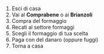 1. Esci di casa
1. Vai al **Comprabene** o ai **Brianzoli**
1. Compra del formaggio
  1. Recati al settore formaggi
  1. Scegli il formaggio di tua scelta
  1. Paga con del danaro (oppure fuggi)
1. Torna a casa
